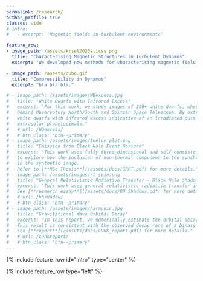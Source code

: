 ```yaml
---
permalink: /research/
author_profile: true
classes: wide
# intro:
#   - excerpt: 'Magnetic fields in turbulent environments'

feature_row:
- image_path: /assets/kriel2023slices.png
  title: "Characterising Magnetic Structures in Turbulent Dynamos"
  excerpt: "We developed new methods for characterising magnetic field structures in plasmas, which revealed a clear relationship between the local, small-scale morphology of magnetic fields and the global, large-scale flow properties of plasmas. In, the warm phase of the ISM, for example, where turbulent motions are subsonic (top row panels), magnetic fields tend to form folded structures that lead to magnetic energy concentrated on the smallest scales allowed by dissipation processes. In the supersonically-moving (bottom row panels), cold phase of the ISM, however, shocks violently reorganise magnetic fields into larger-scale structures associated with denser regions of plasma."

- image_path: /assets/cube.gif
  title: "Compressibility in Dynamos"
  excerpt: "bla bla bla."

# - image_path: /assets/images/WDexcess.jpg
#   title: "White Dwarfs with Infrared Excess"
#   excerpt: "For this work, we study images of 300+ white dwarfs, where the images are obtained from
#   Gemini Observatory North/South and Spitzer Space Telescope. By extracting photometry from the image data, we study
#   white dwarfs with infrared excess indicative of an irradiated dust disc, which are formed by the tidal disruption of 
#   extrasolar planetesimals."
#   # url: /WDexcess/
#   # btn_class: "btn--primary"
# - image_path: /assets/images/twelve_plot.png
#   title: "Emission from Black Hole Event Horizon"
#   excerpt: "This work uses fully three-dimensional and self-consistent general relativistic magnetohydrodynamic simulation fluid models with general-relativistic radiative transfer 
#   to explore how the inclusion of non-thermal component to the synchrotron emissivity in the accretion sheath defined by the hydrodynamical Bernoulli parameter can result in observable large-scale jet emission
#   in the synthetic image. 
#   Refer to [**MSc Thesis**](/assets/docs/GRRT.pdf) for more details."
# - image_path: /assets/images/rt_spin.png
#   title: "General Relativistic Radiative Transfer - Black Hole Shadows"
#   excerpt: "This work uses general relativistic radiative transfer inverse ray-tracing to investigate how the shape of the black hole shadow can reveal information about the black hole spin and observed orientation.
#   See [**research essay**](/assets/docs/BH_Shadows.pdf) for more details."
#   # url: /bhshadow/
#   # btn_class: "btn--primary"
# - image_path: /assets/images/harmonic.jpg
#   title: "Gravitational Wave Orbital Decay"
#   excerpt: "In this report, we numerically estimate the orbital decay of two bodies in a close binary system due to gravitational waves.
#   This result is consistent with the observed decay rate of a binary pulsar system. We also study the effect further through Fourier decomposition and separating by orbital eccentricity.
#   See [**report**](/assets/docs/CUHK_report.pdf) for more details."
#   # url: /cuhkreport/
#   # btn_class: "btn--primary"
---
```


{% include feature_row id="intro" type="center" %}

{% include feature_row type="left" %} 
